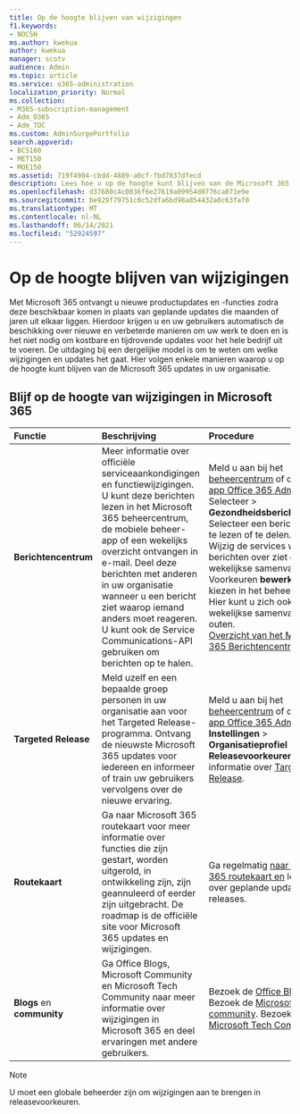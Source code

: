 ```yaml
---
title: Op de hoogte blijven van wijzigingen
f1.keywords:
- NOCSH
ms.author: kwekua
author: kwekua
manager: scotv
audience: Admin
ms.topic: article
ms.service: o365-administration
localization_priority: Normal
ms.collection:
- M365-subscription-management
- Adm_O365
- Adm_TOC
ms.custom: AdminSurgePortfolio
search.appverid:
- BCS160
- MET150
- MOE150
ms.assetid: 719f4904-cbdd-4889-a0cf-fbd7837dfecd
description: Lees hoe u op de hoogte kunt blijven van de Microsoft 365 met behulp van berichtencentrum, targeted release, roadmap en blogs en community.
ms.openlocfilehash: d37680c4c0036f6e27619a09954d0776ca071e9e
ms.sourcegitcommit: be929f79751c0c52dfa6bd98a854432a0c63faf0
ms.translationtype: MT
ms.contentlocale: nl-NL
ms.lasthandoff: 06/14/2021
ms.locfileid: "52924597"
---
```

# <a name="stay-on-top-of-changes"></a>Op de hoogte blijven van wijzigingen

Met Microsoft 365 ontvangt u nieuwe productupdates en -functies zodra deze beschikbaar komen in plaats van geplande updates die maanden of jaren uit elkaar liggen. Hierdoor krijgen u en uw gebruikers automatisch de beschikking over nieuwe en verbeterde manieren om uw werk te doen en is het niet nodig om kostbare en tijdrovende updates voor het hele bedrijf uit te voeren. De uitdaging bij een dergelijke model is om te weten om welke wijzigingen en updates het gaat. Hier volgen enkele manieren waarop u op de hoogte kunt blijven van de Microsoft 365 updates in uw organisatie.

## <a name="stay-on-top-of-microsoft-365-changes"></a>Blijf op de hoogte van wijzigingen in Microsoft 365

|Functie|Beschrijving|Procedure|
|:-----|:-----|:-----|
|**Berichtencentrum** <br/> |Meer informatie over officiële serviceaankondigingen en functiewijzigingen. U kunt deze berichten lezen in het Microsoft 365 beheercentrum, de mobiele beheer-app of een wekelijks overzicht ontvangen in e-mail. Deel deze berichten met anderen in uw organisatie wanneer u een bericht ziet waarop iemand anders moet reageren. U kunt ook de Service Communications-API gebruiken om berichten op te halen.  <br/> |Meld u aan bij het [beheercentrum](../admin-overview/about-the-admin-center.md) of de [mobiele app Office 365 Admin](../admin-overview/admin-mobile-app.md). Selecteer  \> **Gezondheidsberichtcentrum**. Selecteer een bericht om dit te lezen of te delen.  <br/> Wijzig de services waar u berichten over ziet of kies de wekelijkse samenvatting door Voorkeuren **bewerken** te kiezen in het beheercentrum. Hier kunt u zich ook voor de wekelijkse samenvatting opt-outen.  <br/> [Overzicht van het Microsoft 365 Berichtencentrum](message-center.md) <br/> |
|**Targeted Release** <br/> |Meld uzelf en een bepaalde groep personen in uw organisatie aan voor het Targeted Release-programma. Ontvang de nieuwste Microsoft 365 updates voor iedereen en informeer of train uw gebruikers vervolgens over de nieuwe ervaring.  <br/> |Meld u aan bij het [beheercentrum](../admin-overview/about-the-admin-center.md) of de [mobiele app Office 365 Admin](../admin-overview/admin-mobile-app.md). Selece **Instellingen** \> **Organisatieprofiel** \> **Releasevoorkeuren**. Meer informatie over [Targeted Release](release-options-in-office-365.md).  <br/> |
|**Routekaart** <br/> |Ga naar Microsoft 365 routekaart voor meer informatie over functies die zijn gestart, worden uitgerold, in ontwikkeling zijn, zijn geannuleerd of eerder zijn uitgebracht. De roadmap is de officiële site voor Microsoft 365 updates en wijzigingen.  <br/> |Ga regelmatig [naar Microsoft 365 routekaart en](https://www.microsoft.com/microsoft-365/roadmap) lees meer over geplande updates en releases.  <br/> |
|**Blogs** en **community** <br/> |Ga Office Blogs, Microsoft Community en Microsoft Tech Community naar meer informatie over wijzigingen in Microsoft 365 en deel ervaringen met andere gebruikers.  <br/> |Bezoek de [Office Blogs](https://www.microsoft.com/en-us/microsoft-365/blog/). Bezoek de [Microsoft-community](https://answers.microsoft.com). Bezoek de [Microsoft Tech Community](https://techcommunity.microsoft.com).  <br/> |

> [!NOTE]
> U moet een globale beheerder zijn om wijzigingen aan te brengen in releasevoorkeuren.
